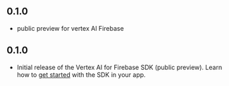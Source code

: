 ## 0.1.0

 - public preview for vertex AI Firebase

## 0.1.0

- Initial release of the Vertex AI for Firebase SDK (public preview). Learn how to [get started](https://firebase.google.com/docs/vertex-ai/get-started) with the SDK in your app.

